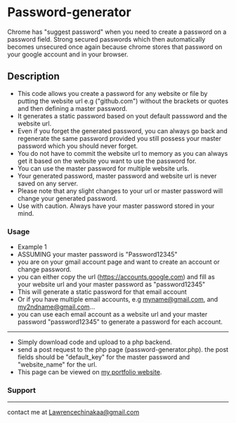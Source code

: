 # Password-generator

Chrome has "suggest password" when you need to create a password on a password field.
Strong secured passwords which then automatically becomes unsecured once again because chrome stores that password on your google account and in your browser.

## Description

- This code allows you create a password for any website or file by putting the website url e.g ("github.com") without the brackets or quotes and then defining a master password.
- It generates a static password based on yout default passsword and the website url. 
- Even if you forget the generated password, you can always go back and regenerate the same password provided you still possess your master password which you should never forget.
- You do not have to commit the website url to memory as you can always get it based on the website you want to use the password for.
- You can use the master password for multiple website urls.
- Your generated password, master password and website url is never saved on any server.
- Please note that any slight changes to your url or master password will change your generated password.
- Use with caution. Always have your master password stored in your mind.

### Usage

- Example 1
- ASSUMING your master password is "Password12345"
- you are on your gmail account page and want to create an account or change password.
- you can either copy the url (https://accounts.google.com) and fill as your website url and your master password as "password12345"
- This will generate a static password for that email account
- Or if you have multiple email accounts, e.g myname@gmail.com, and my2ndname@gmail.com... 
- you can use each email account as a website url and your master password "password12345" to generate a password for each account.
- - - -
- Simply download code and upload to a php backend.
- send a post request to the php page (password-generator.php). the post fields should be "default_key" for the master password and "website_name" for the url.
- This page can be viewed on [my portfolio website](https://lordlawrence.netlify.app/project/password-generator.html).

### Support

- - - -
contact me at <Lawrencechinakaa@gmail.com>
